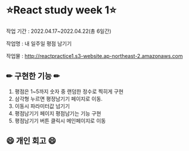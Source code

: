 # ⭐React study week 1⭐
작업 기간 : 2022.04.17~2022.04.22(총 6일간)

작업명 : 내 일주일 평점 남기기

작업물 : http://reactpractice1.s3-website.ap-northeast-2.amazonaws.com



## ✏ 구현한 기능 ✏
1. 평점은 1~5까지 숫자 중 랜덤한 정수로 찍히게 구현
2. 삼각형 누르면 평정남기기 페이지로 이동.
3. 이동시 파라미터값 넘기기
4. 평점남기기 페이지 평점남기는 기능 구현
5. 평점남기기 버튼 클릭시 메인페이지로 이동



## 😄 개인 회고 😄
